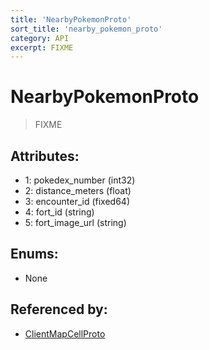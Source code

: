 ```yaml
---
title: 'NearbyPokemonProto'
sort_title: 'nearby_pokemon_proto'
category: API
excerpt: FIXME
---
```


# NearbyPokemonProto

> FIXME

## Attributes:

- 1: pokedex_number (int32)
- 2: distance_meters (float)
- 3: encounter_id (fixed64)
- 4: fort_id (string)
- 5: fort_image_url (string)

## Enums:

- None

## Referenced by:

- [ClientMapCellProto](../ClientMapCellProto/)
